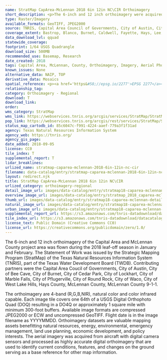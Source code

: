 ```yaml
---
name: StratMap CapArea-McLennan 2018 6in 12in NC\CIR Orthoimagery
short_description: <p>The 6-inch and 12 inch orthoimagery were acquired in January and February 2018 during leaf-off conditions and covers an area of approximately 10,390 square miles .</p>
type: Raster/Imagery
available_formats: GeoTIFF, JPEG2000
source: TNRIS, Capital Area Council of Governments, City of Austin, City of Bee Cave, City of Burnet, City of Cedar Park, City of Lockhart, City of Marble Falls, City of Pflugerville, City of Round Rock, City of Waco, City of West Lake Hills, Hays County, McLennan County, McLennan County 9-1-1.
coverage_extent: Bastrop, Blanco, Burnet, Caldwell, Fayette, Hays, Lee, Llano, McLennan, Travis, and Williamson Counties
data_download_lvl: qquad
statewide_coverage:
footprint: 1/64 USGS Quadrangle
download_size: 500MB
recommended_use: Basemap, Research
date_created: 2018
tags: Capital Area, McLennan, County, Orthoimagery, Imagery, Aerial Photography, NC, Natural Color, CIR, Historical
known_issues: None
alternative_data: NAIP, TOP
derivative_data: Mosaics
spatial_reference: <p><a href='https&#58;//epsg.io/2277'>EPSG 2277</a></p>
relationship_tag:
category: Orthoimagery - Regional
download: T
download_link:
order:
wms_category: StratMap
wms_link: https://webservices.tnris.org/arcgis/services/StratMap/StratMap18_NC_CIR_CapArea_McLennan/ImageServer/WMSServer
pop_link: https://webservices.tnris.org/arcgis/rest/services/StratMap/StratMap18_NC_CIR_CapArea_McLennan/ImageServer?f=jsapi
status_map_cartodb_id: 85c6047c-f991-4224-aaef-779a3f1f31ad
agency: Texas Natural Resources Information System
agency_web: https://tnris.org/
agency_gis_page:
date_added: 2018-09-05
license: CC0
tile_index: T
supplemental_report: T
lidar_breaklines:
urlized_name: stratmap-caparea-mclennan-2018-6in-12in-nc-cir
filename: data-catalog/entry/stratmap-caparea-mclennan-2018-6in-12in-nc-cir.md
layout: redirect.njk
title: StratMap CapArea-McLennan 2018 6in 12in NC\CIR
urlized_category: orthoimagery-regional
detail_image_url: images/data-catalog/entry/stratmap18-caparea-mclennan-detail.jpg
overview_image_url: images/data-catalog/entry/stratmap_2018_caparea-mclennan-cir-overview.jpg
thumb_url: images/data-catalog/entry/stratmap18-caparea-mclennan-detail.jpg
natural_image_url: images/data-catalog/entry/stratmap18-caparea-mclennan_naturalfeatures.jpg
urban_image_url: images/data-catalog/entry/stratmap18-caparea-mclennan-urban.jpg
supplemental_report_url: https://s3.amazonaws.com/tnris-datadownload/datacatalog/supplemental_reports/stratmap_caparea-mclennan_2018_6in_12in_nc_cir_supplementalreports.zip
tile_index_url: https://s3.amazonaws.com/tnris-datadownload/datacatalog/tile_index/stratmap_caparea_mclennan_2018_6in_1ft_nc_cir_tileindex.zip
license_text: Public Domain (Creative Commons CC0)
license_url: https://creativecommons.org/publicdomain/zero/1.0/
---
```


The 6-inch and 12 inch orthoimagery of the Capital Area and McLennan County project area was flown during the 2018 leaf-off season in January and February. The Statement of Work was issued by the Strategic Mapping Program (StratMap) of the Texas Natural Resources Information System (TNRIS), part of the Texas Water Development Board (TWDB). Contributing partners were the Capital Area Coucil of Governments, City of Austin, City of Bee Cave, City of Burnet, City of Cedar Park, City of Lockhart, City of Marble Falls, City of Pflugerville, City of Round Rock, City of Waco, City of West Lake Hills, Hays County, McLennan County, McLennan County 9-1-1.

The orthoimagery are 4-band (R,G,B,NIR), natural color and color infrared capable. Each image tile covers one 64th of a USGS Digital Orthophoto Quad (DOQ) resulting in a DO4Q or approximately 1 square mile with minimum 300-foot buffers. Available image formats are compressed JPEG2000 or ECW and uncompressed GeoTIFF. Flight date is in the image filename as YYYYMMDD. Orthoimagery datasets are valuable mapping assets benefitting natural resources, energy, environmental, emergency management, land use planning, economic development, and policy interests. The aerial imagery was acquired from aircraft with digital camera sensors and processed as highly accurate digital orthoimagery that are used to identify current conditions, features, and changes on the ground serving as a base reference for other map information.
